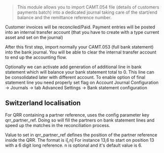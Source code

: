 > This module allows you to import CAMT.054 file (details of customers
> payments batch) into a dedicated journal taking care of the start/end
> balance and the remittance reference number.

Customer invoices will be reconciled/Paid. Payment entries will be
posted into an internal transfer account (that you have to create with a
type current asset and set on the journal)

After this first step, import normally your CAMT.053 (full bank
statement) into the bank journal. You will be able to clear the internal
transfer account to end up the accounting flow.

Optionally we can activate add generation of additional line in bank
statement which will balance your bank statement total to 0. This line
can be consolidated later with different account. To enable option of
final statement line you need properly set flag on Account Journal
Configuration -\> Journals -\> tab Advanced Settings -\> Bank statement
configuration

## Switzerland localisation

For QRR containing a partner reference, uses the config parameter key
qrr_partner_ref. Doing so will fill the partners on bank statement lines
and speed up the matches in the reconciliation process.

Value to set in qrr_partner_ref defines the position of the partner
reference inside the QRR. The format is i\[,n\] For instance 13,6 to
start on position 13 with a 6 digit long reference. n is optional and
it's default value is 6.